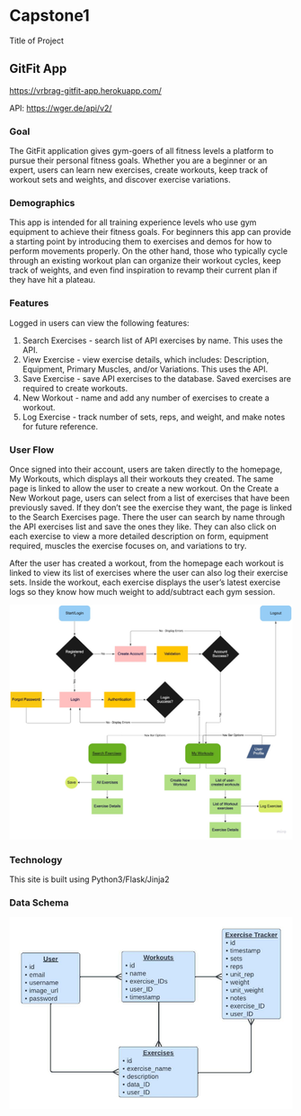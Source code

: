 # Capstone1
Title of Project
## GitFit App
https://vrbrag-gitfit-app.herokuapp.com/

API: https://wger.de/api/v2/ 

### Goal
The GitFit application gives gym-goers of all fitness levels a platform to pursue their personal fitness goals. Whether you are a beginner or an expert, users can learn new exercises, create workouts, keep track of workout sets and weights, and discover exercise variations. 

### Demographics
This app is intended for all training experience levels who use gym equipment to achieve their fitness goals. For beginners this app can provide a starting point by introducing them to exercises and demos for how to perform movements properly. On the other hand, those who typically cycle through an existing workout plan can organize their workout cycles, keep track of weights, and even find inspiration to revamp their current plan if they have hit a plateau. 

### Features
Logged in users can view the following features:
  1. Search Exercises - search list of API exercises by name. This uses the API. 
  2. View Exercise - view exercise details, which includes: Description, Equipment, Primary Muscles, and/or Variations. This uses the API.
  3. Save Exercise - save API exercises to the database. Saved exercises are required to create workouts.
  4. New Workout - name and add any number of exercises to create a workout.
  5. Log Exercise - track number of sets, reps, and weight, and make notes for future reference.

### User Flow
Once signed into their account, users are taken directly to the homepage, My Workouts, which displays all their workouts they created. The same page is linked to allow the user to create a new workout. On the Create a New Workout page, users can select from a list of exercises that have been previously saved. If they don’t see the exercise they want, the page is linked to the Search Exercises page. There the user can search by name through the API exercises list and save the ones they like. They can also click on each exercise to view a more detailed description on form, equipment required, muscles the exercise focuses on, and variations to try. 

After the user has created a workout, from the homepage each workout is linked to view its list of exercises where the user can also log their exercise sets. Inside the workout, each exercise displays the user’s latest exercise logs so they know how much weight to add/subtract each gym session. 

<img src="User-Flow.jpg" width="700" alt="User-Flow">

### Technology 
This site is built using Python3/Flask/Jinja2

### Data Schema
<img src="Data-Schema.jpeg" width="700" alt="Data-Schema">
